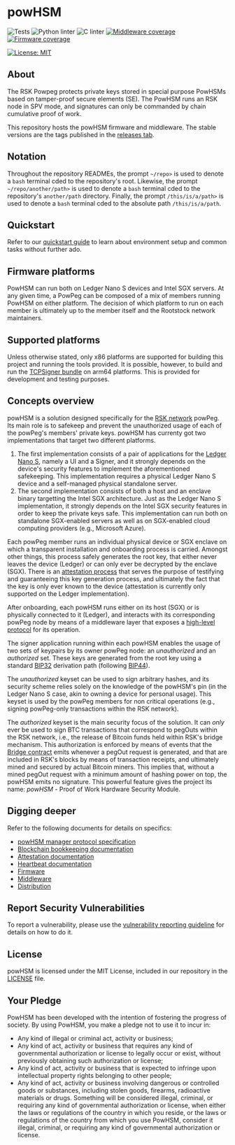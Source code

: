 # powHSM

![Tests](https://github.com/rsksmart/rsk-powhsm/actions/workflows/run-tests.yml/badge.svg)
![Python linter](https://github.com/rsksmart/rsk-powhsm/actions/workflows/lint-python.yml/badge.svg)
![C linter](https://github.com/rsksmart/rsk-powhsm/actions/workflows/lint-c.yml/badge.svg)
[![Middleware coverage](https://img.shields.io/endpoint?url=https://d16sboe9lzo4ru.cloudfront.net/powhsm_5.1.x/middleware_coverage_report/badge.json)](https://d16sboe9lzo4ru.cloudfront.net/powhsm_5.1.x/middleware_coverage_report/index.html)
[![Firmware coverage](https://img.shields.io/endpoint?url=https://d16sboe9lzo4ru.cloudfront.net/powhsm_5.1.x/firmware_coverage_report/badge.json)](https://d16sboe9lzo4ru.cloudfront.net/powhsm_5.1.x/firmware_coverage_report/index.html)

[![License: MIT](https://img.shields.io/badge/License-MIT-yellow.svg)](./LICENSE)

## About

The RSK Powpeg protects private keys stored in special purpose PowHSMs based on tamper-proof secure elements (SE). The PowHSM runs an RSK node in SPV mode, and signatures can only be commanded by chain cumulative proof of work.

This repository hosts the powHSM firmware and middleware.  The stable versions are the tags published in the [releases tab](https://github.com/rsksmart/rsk-powhsm/releases).

## Notation

Throughout the repository READMEs, the prompt `~/repo>` is used to denote a `bash` terminal cded to the repository's root. Likewise, the prompt `~/repo/another/path>` is used to denote a `bash` terminal cded to the repository's `another/path` directory. Finally, the prompt `/this/is/a/path>` is used to denote a `bash` terminal cded to the absolute path `/this/is/a/path`.

## Quickstart

Refer to our [quickstart guide](./QUICKSTART.md) to learn about environment setup and common tasks without further ado.

## Firmware platforms

PowHSM can run both on Ledger Nano S devices and Intel SGX servers. At any given time, a PowPeg can be composed of a mix of members running PowHSM on either platform. The decision of which platform to run on each member is ultimately up to the member itself and the Rootstock network maintainers.

## Supported platforms

Unless otherwise stated, only x86 platforms are supported for building this project and running the tools provided. It is possible, however, to build and run the [TCPSigner bundle](./utils/tcpsigner-bundle/README.md) on arm64 platforms. This is provided for development and testing purposes.

## Concepts overview

powHSM is a solution designed specifically for the [RSK network](https://www.rsk.co/) powPeg. Its main role is to safekeep and prevent the unauthorized usage of each of the powPeg's members' private keys. powHSM has currenty got two implementations that target two different platforms.

1. The first implementation consists of a pair of applications for the [Ledger Nano S](https://shop.ledger.com/products/ledger-nano-s), namely a UI and a Signer, and it strongly depends on the device's security features to implement the aforementioned safekeeping. This implementation requires a physical Ledger Nano S device and a self-managed physical standalone server.
2. The second implementation consists of both a host and an enclave binary targetting the Intel SGX architecture. Just as the Ledger Nano S implementation, it strongly depends on the Intel SGX security features in order to keep the private keys safe. This implementation can run both on standalone SGX-enabled servers as well as on SGX-enabled cloud computing providers (e.g., Microsoft Azure).

Each powPeg member runs an individual physical device or SGX enclave on which a transparent installation and onboarding process is carried. Amongst other things, this process safely generates the root key, that either never leaves the device (Ledger) or can only ever be decrypted by the enclave (SGX). There is an [attestation process](./docs/attestation.md) that serves the purpose of testifying and guaranteeing this key generation process, and ultimately the fact that the key is only ever known to the device (attestation is currently only supported on the Ledger implementation).

After onboarding, each powHSM runs either on its host (SGX) or is physically connected to it (Ledger), and interacts with its corresponding powPeg node by means of a middleware layer that exposes a [high-level protocol](./docs/protocol.md) for its operation.

The signer application running within each powHSM enables the usage of two sets of keypairs by its owner powPeg node: an _unauthorized_ and an _authorized_ set. These keys are generated from the root key using a standard [BIP32](https://github.com/bitcoin/bips/blob/master/bip-0032.mediawiki) derivation path (following [BIP44](https://github.com/bitcoin/bips/blob/master/bip-0044.mediawiki)).

The _unauthorized_ keyset can be used to sign arbitrary hashes, and its security scheme relies solely on the knowledge of the powHSM's pin (in the Ledger Nano S case, akin to owning a device for personal usage). This keyset is used by the powPeg members for non critical operations (e.g., signing powPeg-only transactions within the RSK network).

The _authorized_ keyset is the main security focus of the solution. It can _only_ ever be used to sign BTC transactions that correspond to pegOuts within the RSK network, i.e., the release of Bitcoin funds held within RSK's bridge mechanism. This authorization is enforced by means of events that the [Bridge contract](https://explorer.rsk.co/address/0x0000000000000000000000000000000001000006) emits whenever a pegOut request is generated, and that are included in RSK's blocks by means of transaction receipts, and ultimately mined and secured by actual Bitcoin miners. This implies that, without a mined pegOut request with a minimum amount of hashing power on top, the powHSM emits no signature. This powerful feature gives the project its name: _powHSM_ - Proof of Work Hardware Security Module.

## Digging deeper

Refer to the following documents for details on specifics:

- [powHSM manager protocol specification](./docs/protocol.md)
- [Blockchain bookkeeping documentation](./docs/blockchain-bookkeeping.md)
- [Attestation documentation](./docs/attestation.md)
- [Heartbeat documentation](./docs/heartbeat.md)
- [Firmware](./firmware/README.md)
- [Middleware](./middleware/README.md)
- [Distribution](./dist/README.md)

## Report Security Vulnerabilities

To report a vulnerability, please use the [vulnerability reporting guideline](./SECURITY.md) for details on how to do it.

## License

powHSM is licensed under the MIT License, included in our repository in the [LICENSE](./LICENSE) file.

## Your Pledge

PowHSM has been developed with the intention of fostering the progress of society. By using PowHSM, you make a pledge not to use it to incur in:
- Any kind of illegal or criminal act, activity or business;
- Any kind of act, activity or business that requires any kind of governmental authorization or license to legally occur or exist, without previously obtaining such authorization or license;
- Any kind of act, activity or business that is expected to infringe upon intellectual property rights belonging to other people;
- Any kind of act, activity or business involving dangerous or controlled goods or substances, including stolen goods, firearms, radioactive materials or drugs.
Something will be considered illegal, criminal, or requiring any kind of governmental authorization or license, when either the laws or regulations of the country in which you reside, or the laws or regulations of the country from which you use PowHSM, consider it illegal, criminal, or requiring any kind of governmental authorization or license.
